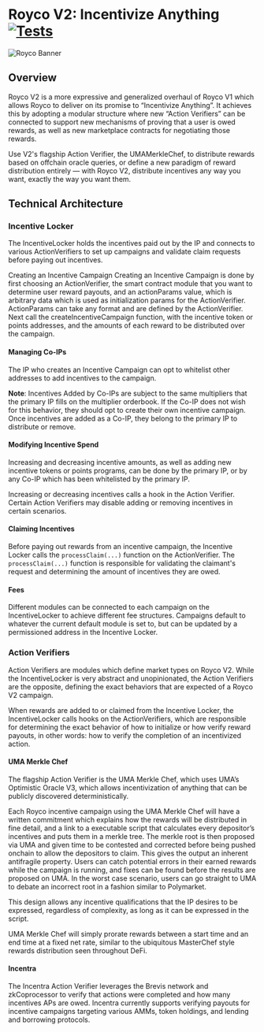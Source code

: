 # Royco V2: Incentivize Anything [![Tests](https://github.com/roycoprotocol/royco-v2/actions/workflows/test.yml/badge.svg)](https://github.com/roycoprotocol/royco-v2/actions/workflows/test.yml)
![Royco Banner](./roycobanner.png)

## Overview
Royco V2 is a more expressive and generalized overhaul of Royco V1 which allows Royco to deliver on its promise to “Incentivize Anything”. It achieves this by adopting a modular structure where new “Action Verifiers” can be connected to support new mechanisms of proving that a user is owed rewards, as well as new marketplace contracts for negotiating those rewards.

Use V2's flagship Action Verifier, the UMAMerkleChef, to distribute rewards based on offchain oracle queries, or define a new paradigm of reward distribution entirely — with Royco V2, distribute incentives any way you want, exactly the way you want them.

## Technical Architecture

### Incentive Locker
The IncentiveLocker holds the incentives paid out by the IP and connects to various ActionVerifiers to set up campaigns and validate claim requests before paying out incentives.

Creating an Incentive Campaign
Creating an Incentive Campaign is done by first choosing an ActionVerifier, the smart contract module that you want to determine user reward payouts, and an actionParams value, which is arbitrary data which is used as initialization params for the ActionVerifier. ActionParams can take any format and are defined by the ActionVerifier. Next call the createIncentiveCampaign function, with the incentive token or points addresses, and the amounts of each reward to be distributed over the campaign.

#### Managing Co-IPs
The IP who creates an Incentive Campaign can opt to whitelist other addresses to add incentives to the campaign. 

**Note**: Incentives Added by Co-IPs are subject to the same multipliers that the primary IP fills on the multiplier orderbook. If the Co-IP does not wish for this behavior, they should opt to create their own incentive campaign. Once incentives are added as a Co-IP, they belong to the primary IP to distribute or remove.

#### Modifying Incentive Spend
Increasing and decreasing incentive amounts, as well as adding new incentive tokens or points programs, can be done by the primary IP, or by any Co-IP which has been whitelisted by the primary IP.

Increasing or decreasing incentives calls a hook in the Action Verifier. Certain Action Verifiers may disable adding or removing incentives in certain scenarios.

#### Claiming Incentives
Before paying out rewards from an incentive campaign, the Incentive Locker calls the `processClaim(...)` function on the ActionVerifier. The `processClaim(...)` function is responsible for validating the claimant's request and determining the amount of incentives they are owed.

#### Fees
Different modules can be connected to each campaign on the IncentiveLocker to achieve different fee structures. Campaigns default to whatever the current default module is set to, but can be updated by a permissioned address in the Incentive Locker.

### Action Verifiers
Action Verifiers are modules which define market types on Royco V2. While the IncentiveLocker is very abstract and unopinionated, the Action Verifiers are the opposite, defining the exact behaviors that are expected of a Royco V2 campaign. 

When rewards are added to or claimed from the Incentive Locker, the IncentiveLocker calls hooks on the ActionVerifiers, which are responsible for determining the exact behavior of how to initialize or how verify reward payouts, in other words: how to verify the completion of an incentivized action.

#### UMA Merkle Chef
The flagship Action Verifier is the UMA Merkle Chef, which uses UMA’s Optimistic Oracle V3, which allows incentivization of anything that can be publicly discovered deterministically.

Each Royco incentive campaign using the UMA Merkle Chef will have a written commitment which explains how the rewards will be distributed in fine detail, and a link to a executable script that calculates every depositor’s incentives and puts them in a merkle tree. The merkle root is then proposed via UMA and given time to be contested and corrected before being pushed onchain to allow the depositors to claim. This gives the output an inherent antifragile property. Users can catch potential errors in their earned rewards while the campaign is running, and fixes can be found before the results are proposed on UMA. In the worst case scenario, users can go straight to UMA to debate an incorrect root in a fashion similar to Polymarket.

This design allows any incentive qualifications that the IP desires to be expressed, regardless of complexity, as long as it can be expressed in the script.

UMA Merkle Chef will simply prorate rewards between a start time and an end time at a fixed net rate, similar to the ubiquitous MasterChef style rewards distribution seen throughout DeFi.

#### Incentra
The Incentra Action Verifier leverages the Brevis network and zkCoprocessor to verify that actions were completed and how many incentives APs are owed. Incentra currently supports verifying payouts for incentive campaigns targeting various AMMs, token holdings, and lending and borrowing protocols.